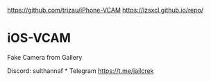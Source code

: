 https://github.com/trizau/iPhone-VCAM
https://lzsxcl.github.io/repo/

# iOS-VCAM
Fake Camera from Gallery

Discord: sulthannaf * Telegram https://t.me/jailcrek
